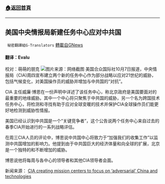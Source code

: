 ###  [:house:返回首頁](https://github.com/ourhimalayas/txt)
---


## 美国中央情报局新建任务中心应对中共国
` 秘密翻譯組G-Translators` [轉載自GNews](https://gnews.org/zh-hans/1580442/)

#### 翻译：Evalu
校对：萌萌的朋克
![](https://assets.gnews.org/wp-content/uploads/2021/10/1-37.jpg)图片来源：网络截图
美国合众国际社10月7日报道，中央情报局（CIA)周四宣布建立两个新的任务中心作为部分战略以应对21世纪的威胁，包括气候变化，对美国操作员的威胁并增加与中共国的“对抗”。

CIA 主任威廉·博恩在一份声明中详述了该任务中心，称北京政府是美国要面对的最重要的地缘威胁。其中一个中心将只聚焦于中共国的威胁，另一个名为跨国技术任务中心，将检测和寻找有助于应对全球变暖的技术并保护CIA全球操作员们能更好地检测到威胁性情报。

美国已经认识到中共国是一个“关键竞争者”，这个公告说两个任务中心来自过去的春季CIA开始进行的一系列战略评估。

在周三CIA人员的评论中，博恩说中共国中心将致力于“加强我们的收集工作”以监测中共国增加的影响力。他提到由于中共国巨大的经济体量和向全球的扩展，北京是一个独特的和不断增加的威胁。

博恩说他将每周与各中心的领导者和其他CIA领导者会面。

新闻来源： [CIA creating mission centers to focus on ‘adversarial’ China and technologies](https://www.upi.com/Top_News/US/2021/10/07/cia-china-climate-mission-centers/4161633609239/)
